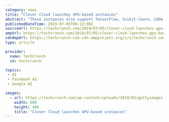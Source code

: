 ```yaml
---
category: news
title: "Clever Cloud launches GPU-based instances"
abstract: "Those instances also support TensorFlow, Scikit-learn, CUDA, Keras and PyTorch. You also can run Docker containers on those GPU instances. One of the advantages of Clever Cloud is that it ..."
publishedDateTime: 2019-07-05T09:13:00Z
sourceUrl: https://techcrunch.com/2019/07/05/clever-cloud-launches-gpu-based-instances/
ampUrl: https://techcrunch.com/2019/07/05/clever-cloud-launches-gpu-based-instances/amp/
cdnAmpUrl: https://techcrunch-com.cdn.ampproject.org/c/s/techcrunch.com/2019/07/05/clever-cloud-launches-gpu-based-instances/amp/
type: article

provider:
  name: TechCrunch
  id: techcrunch

topics:
 - AI
 - Facebook AI
 - Google AI

images:
  - url: https://techcrunch.com/wp-content/uploads/2018/03/gettyimages-885300382.jpg?w=600
    width: 600
    height: 400
    title: "Clever Cloud launches GPU-based instances"
---
```

